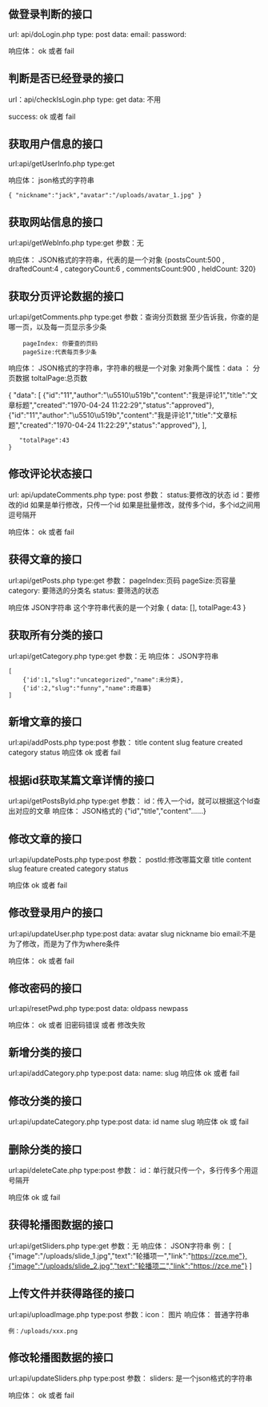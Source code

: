 ## 做登录判断的接口

url:  api/doLogin.php
type: post
data: 
    email:
    password:

响应体：
    ok 或者 fail


## 判断是否已经登录的接口
url：api/checkIsLogin.php
type: get
data:
    不用

success:
    ok 或者 fail


## 获取用户信息的接口
url:api/getUserInfo.php
type:get

响应体：
    json格式的字符串

    { "nickname":"jack","avatar":"/uploads/avatar_1.jpg" }


## 获取网站信息的接口
url:api/getWebInfo.php
type:get
参数：无

响应体：
    JSON格式的字符串，代表的是一个对象
    {postsCount:500 , draftedCount:4 , categoryCount:6 , commentsCount:900 , heldCount: 320}



## 获取分页评论数据的接口
url:api/getComments.php
type:get
参数：查询分页数据
        至少告诉我，你查的是哪一页，以及每一页显示多少条
    
        pageIndex: 你要查的页码
        pageSize:代表每页多少条

响应体：
    JSON格式的字符串，字符串的根是一个对象
    对象两个属性：data ： 分页数据
                toltalPage:总页数

   {
       "data":
            [
                {"id":"11","author":"\u5510\u519b","content":"我是评论1","title":"文章标题","created":"1970-04-24 11:22:29","status":"approved"},
                 {"id":"11","author":"\u5510\u519b","content":"我是评论1","title":"文章标题","created":"1970-04-24 11:22:29","status":"approved"},
            ],

       "totalPage":43
    }



## 修改评论状态接口
url:  api/updateComments.php
type: post
参数：
    status:要修改的状态
    id：要修改的id
            如果是单行修改，只传一个id
            如果是批量修改，就传多个id，多个id之间用逗号隔开

响应体：
    ok 或者 fail



## 获得文章的接口
url:api/getPosts.php
type:get
参数：
    pageIndex:页码
    pageSize:页容量
    category:  要筛选的分类名
    status:  要筛选的状态

响应体
    JSON字符串
    这个字符串代表的是一个对象
    {
        data: [],
        totalPage:43
    }

## 获取所有分类的接口
url:api/getCategory.php
type:get
参数：无
响应体：
    JSON字符串

    [ 
        {'id':1,"slug":"uncategorized","name":未分类},
        {'id':2,"slug":"funny","name":奇趣事}
    ]



## 新增文章的接口
url:api/addPosts.php
type:post
参数：
    title
    content
    slug
    feature
    created
    category
    status
响应体
    ok 或者 fail


## 根据id获取某篇文章详情的接口
url:api/getPostsById.php
type:get
参数：
    id：传入一个id，就可以根据这个Id查出对应的文章
响应体：
    JSON格式的
    {"id","title","content"......}

## 修改文章的接口
url:api/updatePosts.php
type:post
参数：
    postId:修改哪篇文章
    title
    content
    slug
    feature
    created
    category
    status

响应体
    ok 或者 fail




## 修改登录用户的接口
url:api/updateUser.php
type:post
data:
    avatar
    slug
    nickname
    bio
    email:不是为了修改，而是为了作为where条件

响应体：
    ok 或者 fail


## 修改密码的接口
url:api/resetPwd.php
type:post
data:
    oldpass
    newpass

响应体：
    ok 或者 旧密码错误  或者 修改失败


## 新增分类的接口
url:api/addCategory.php
type:post
data:
    name:
    slug
响应体
    ok 或者 fail



## 修改分类的接口
url:api/updateCategory.php
type:post
data:
    id
    name
    slug
响应体
    ok 或 fail



## 删除分类的接口
url:api/deleteCate.php
type:post
参数：
    id：单行就只传一个，多行传多个用逗号隔开

响应体
    ok 或 fail

## 获得轮播图数据的接口
url:api/getSliders.php
type:get
参数：无
响应体：
    JSON字符串
    例：
        [
            {"image":"/uploads/slide_1.jpg","text":"轮播项一","link":"https://zce.me"},{"image":"/uploads/slide_2.jpg","text":"轮播项二","link":"https://zce.me"}
        ]


## 上传文件并获得路径的接口
url:api/uploadImage.php
type:post
参数：icon： 图片
响应体：
    普通字符串

    例：/uploads/xxx.png


## 修改轮播图数据的接口
url:api/updateSliders.php
type:post
参数：
    sliders: 是一个json格式的字符串

响应体：
    ok 或者 fail